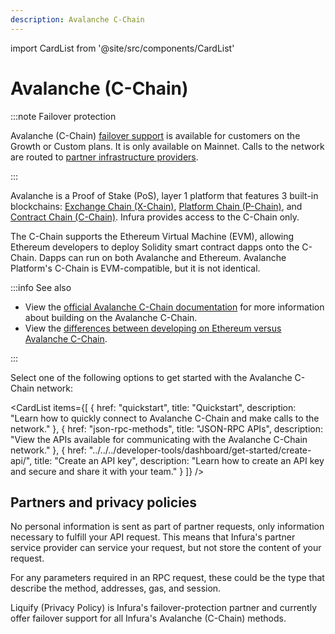 ```yaml
---
description: Avalanche C-Chain
---
```

import CardList from '@site/src/components/CardList'

# Avalanche (C-Chain)

:::note Failover protection

Avalanche (C-Chain) [failover support](../../concepts/failover-protection.md)  is available for customers on the Growth or Custom plans. 
It is only available on Mainnet.
Calls to the network are routed to [partner infrastructure providers](#partners-and-privacy-policies).

:::

Avalanche is a Proof of Stake (PoS), layer 1 platform that features 3 built-in blockchains: [Exchange Chain (X-Chain)](https://docs.avax.network/overview/getting-started/avalanche-platform-overview#exchange-chain-x-chain), [Platform Chain (P-Chain)](https://docs.avax.network/overview/getting-started/avalanche-platform-overview#platform-chain-p-chain), and [Contract Chain (C-Chain)](https://docs.avax.network/overview/getting-started/avalanche-platform-overview#contract-chain-c-chain). Infura provides access to the C-Chain only.

The C-Chain supports the Ethereum Virtual Machine (EVM), allowing Ethereum developers to deploy Solidity smart contract
dapps onto the C-Chain. Dapps can run on both Avalanche and Ethereum. Avalanche Platform's C-Chain is EVM-compatible, but
it is not identical. 

:::info See also

- View the [official Avalanche C-Chain documentation](https://docs.avax.network/build/dapp/c-chain-evm) for more information about building on
    the Avalanche C-Chain.
- View the [differences between developing on Ethereum versus Avalanche C-Chain](https://docs.avax.network/build/dapp/launch-dapp#gotchas-and-things-to-look-out-for). 

:::

Select one of the following options to get started with the Avalanche C-Chain network:

<CardList
  items={[
    {
      href: "quickstart",
      title: "Quickstart",
      description: "Learn how to quickly connect to Avalanche C-Chain and make calls to the network."
    },
    {
      href: "json-rpc-methods",
      title: "JSON-RPC APIs",
      description: "View the APIs available for communicating with the Avalanche C-Chain network."
    },
    {
      href: "../../../developer-tools/dashboard/get-started/create-api/",
      title: "Create an API key",
      description: "Learn how to create an API key and secure and share it with your team."
    }
  ]}
/>

## Partners and privacy policies

No personal information is sent as part of partner requests, only information necessary to fulfill your API request. This means that Infura's partner service provider can service your request, but not store the content of your request.

For any parameters required in an RPC request, these could be the type that describe the method, addresses, gas, and session.

Liquify (Privacy Policy) is Infura's failover-protection partner and currently offer failover support for all Infura's Avalanche (C-Chain) methods.